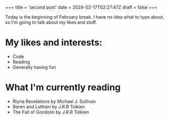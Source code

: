 +++
title = 'second post'
date = 2024-02-17T02:27:47Z
draft = false
+++

Today is the beginning of February break. I have no idea what to type about, so I'm going to talk about my likes and stuff. 

# My likes and interests:
- Code
- Reading
- Generally having fun

# What I'm currently reading
- Riyria Revelations by Michael J. Sullivan
- Beren and Luthien by J.R.R Tolkien
- The Fall of Gondolin by J.R.R Tolkien 
